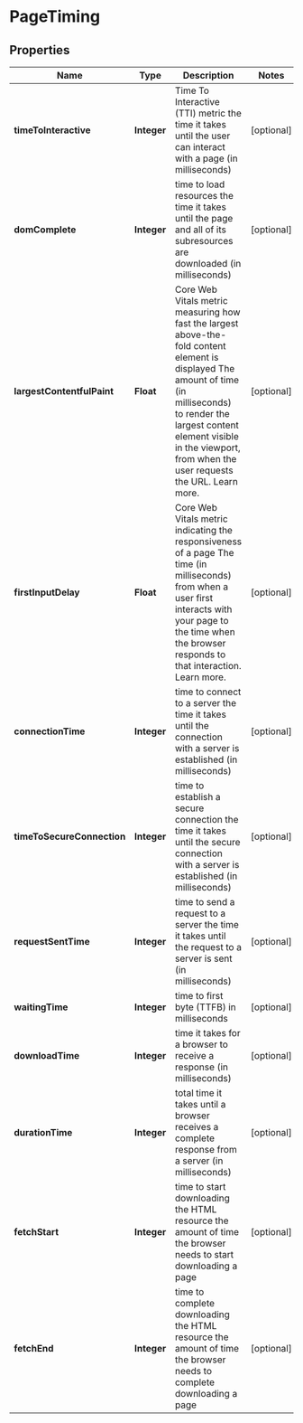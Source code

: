 

# PageTiming


## Properties

| Name | Type | Description | Notes |
|------------ | ------------- | ------------- | -------------|
|**timeToInteractive** | **Integer** | Time To Interactive (TTI) metric the time it takes until the user can interact with a page (in milliseconds) |  [optional] |
|**domComplete** | **Integer** | time to load resources the time it takes until the page and all of its subresources are downloaded (in milliseconds) |  [optional] |
|**largestContentfulPaint** | **Float** | Core Web Vitals metric measuring how fast the largest above-the-fold content element is displayed The amount of time (in milliseconds) to render the largest content element visible in the viewport, from when the user requests the URL. Learn more. |  [optional] |
|**firstInputDelay** | **Float** | Core Web Vitals metric indicating the responsiveness of a page The time (in milliseconds) from when a user first interacts with your page to the time when the browser responds to that interaction. Learn more. |  [optional] |
|**connectionTime** | **Integer** | time to connect to a server the time it takes until the connection with a server is established (in milliseconds) |  [optional] |
|**timeToSecureConnection** | **Integer** | time to establish a secure connection the time it takes until the secure connection with a server is established (in milliseconds) |  [optional] |
|**requestSentTime** | **Integer** | time to send a request to a server the time it takes until the request to a server is sent (in milliseconds) |  [optional] |
|**waitingTime** | **Integer** | time to first byte (TTFB) in milliseconds |  [optional] |
|**downloadTime** | **Integer** | time it takes for a browser to receive a response (in milliseconds) |  [optional] |
|**durationTime** | **Integer** | total time it takes until a browser receives a complete response from a server (in milliseconds) |  [optional] |
|**fetchStart** | **Integer** | time to start downloading the HTML resource the amount of time the browser needs to start downloading a page |  [optional] |
|**fetchEnd** | **Integer** | time to complete downloading the HTML resource the amount of time the browser needs to complete downloading a page |  [optional] |



